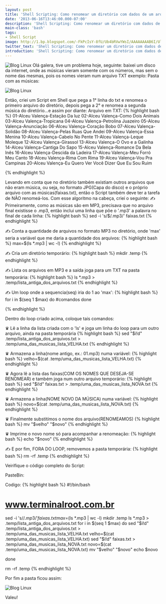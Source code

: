 ```yaml
---
layout: post
title: 'Shell Scripting: Como renomear um diretório com dados de um arquivo'
date: '2013-06-16T13:46:00.000-07:00'
description: 'Shell Scripting: Como renomear um diretório com dados de um arquivo'
main-class: 'bash'
tags:
- Shell Script
image: http://1.bp.blogspot.com/-FkPcIsY-8fU/Ub4bRVwYWsI/AAAAAAAAB6I/UlsSTr0GR6s/s72-c/shell+script.png
twitter_text: 'Shell Scripting: Como renomear um diretório com dados de um arquivo'
introduction: 'Shell Scripting: Como renomear um diretório com dados de um arquivo'
---
```

![Blog Linux](http://1.bp.blogspot.com/-FkPcIsY-8fU/Ub4bRVwYWsI/AAAAAAAAB6I/UlsSTr0GR6s/s320/shell+script.png "Blog Linux")
Olá galera, tive um problema hoje, seguinte: baixei um disco da internet, onde as músicas vieram somente com os números, mas sem o nome das mesmas, pois os nomes vieram num arquivo TXT exemplo: 
 Pasta com as músicas:
   
![Blog Linux](http://1.bp.blogspot.com/-yIVAP2aYPw4/Ub4dQd_R6DI/AAAAAAAAB6Y/A7YTk9e9eIE/s320/Captura_de_tela.png "Blog Linux")
 
 
 Então, criei um Script em Shell que pega a 1° linha do txt e renomea o primeiro arquivo do diretório, depois pega a 2° e renomea a segunda música do diretório...e assim por diante:
 Arquivo em TXT:
 {% highlight bash %}
01-Alceu Valença-Estação Da luz
02-Alceu Valença-Como Dois Animais
03-Alceu Valença-Tropicana
04-Alceu Valença-Petrolina Juazeiro
05-Alceu Valença-Anunciação
06-Alceu Valença-Coração Bobo
07-Alceu Valença-Solidão
08-Alceu Valença-Pelas Ruas Que Andei
09-Alceu Valença-Essa Menina
10-Alceu Valença-Cabelo No Pente
11-Alceu Valença-Leque Moleque
12-Alceu Valença-Girassol
13-Alceu Valença-O Ovo e a Galinha
14-Alceu Valença-Cantiga Do Sapo
15-Alceu Valença-Romance Da Bela Inês
16-Alceu Valença-Descida da Ladeira
17-Alceu Valença-Meu Forró Meu Canto
18-Alceu Valença-Rima Com Rima
19-Alceu Valença-Vou Pra Campinas
20-Alceu Valença-Eu Quero Ver Você Dizer Que Eu Sou Ruim
 
{% endhighlight %}
 
 Levando em conta que no diretório também existiam outros arquivos que não eram música, ou seja, no formato JPG(Capa do disco) e o próprio arquivo com as músicas(faixas.txt), então o Script também deve ter a tarefa de NÃO renomeá-los. Com esse algoritmo na cabeça, criei o seguinte: 
 ✍ Primeiramente, como as músicas são em MP3, precisava que no arquivo final existisse o .mp3, então inclui uma linha que põe o '.mp3' a palavra no final de cada linha:
 {% highlight bash %}
sed -i 's/$/.mp3/' faixas.txt
{% endhighlight %}
 
 ✍ Conta a quantidade de arquivos no formato MP3 no diretório, onde 'max' seria a variável que me daria a quantidade dos arquivos:
 {% highlight bash %}
max=$(ls *.mp3 | wc -l)
{% endhighlight %}
 
 ✍ Cria um diretório temporário:
 {% highlight bash %}
mkdir .temp
{% endhighlight %}
 
 ✍ Lista os arquivos em MP3 e a saída joga para um TXT na pasta temporária:
 {% highlight bash %}
ls *.mp3 > .temp/lista_antiga_dos_arquivos.txt
{% endhighlight %}
   
 ✍ Um loop onde a sequencia(seq) iria do 1 ao 'max': 
 {% highlight bash %}
 for i in $(seq 1 $max)
 do
  #comandos
 done
 
{% endhighlight %}
 
 Dentro do loop criado acima, coloque tais comandos:
 
 ♛ Lê a linha da lista criada com o 'ls' e joga um linha do loop para um outro arquivo, ainda na pasta temporária
 {% highlight bash %}
sed "$i!d" .temp/lista_antiga_dos_arquivos.txt > .temp/uma_das_musicas_lista_VELHA.txt
{% endhighlight %}
 
 ♛ Armazena a linha(nome antigo, ex.: 01.mp3) numa variável:
 {% highlight bash %}
velho=$(cat .temp/uma_das_musicas_lista_VELHA.txt)
{% endhighlight %}
 
 ♛ Agora lê a lista das faixas(COM OS NOMES QUE DESEJA-SE RENOMEAR) e também joga num outro arquivo temporário:
 {% highlight bash %}
sed "$i!d" faixas.txt > .temp/uma_das_musicas_lista_NOVA.txt
{% endhighlight %}
 
 ♛ Armazena a linha(NOME NOVO DA MÚSICA) numa variável:
 {% highlight bash %}
novo=$(cat .temp/uma_das_musicas_lista_NOVA.txt)
{% endhighlight %}
 
 ♛ Finalmente substitímos o nome dos arquivo(RENOMEAMOS)
 {% highlight bash %}
mv "$velho" "$novo"
{% endhighlight %}
 
 ♛ Imprime o novo nome só para acompanhar a renomeação:
 {% highlight bash %}
echo "$novo"
{% endhighlight %}
 
 ✍ E por fim, FORA DO LOOP, removemos a pasta temporária:
 {% highlight bash %}
rm -rf .temp
{% endhighlight %}
 
 Veirifique o código completo do Script:
 
 PasteBin:
  
 
 Codigo:
{% highlight bash %}
#!/bin/bash
# www.terminalroot.com.br
sed -i 's/$/.mp3/' faixas.txt
max=$(ls *.mp3 | wc -l)
mkdir .temp
ls *.mp3 > .temp/lista_antiga_dos_arquivos.txt
for i in $(seq 1 $max)
 do 
  sed "$i!d" .temp/lista_antiga_dos_arquivos.txt > .temp/uma_das_musicas_lista_VELHA.txt
  velho=$(cat .temp/uma_das_musicas_lista_VELHA.txt)
  sed "$i!d" faixas.txt > .temp/uma_das_musicas_lista_NOVA.txt
  novo=$(cat .temp/uma_das_musicas_lista_NOVA.txt)
  mv "$velho" "$novo"
  echo $novo
  
 done
 
rm -rf .temp
{% endhighlight %}
 
 Por fim a pasta ficou assim:
    
![Blog Linux](http://1.bp.blogspot.com/-McEhnKVvK0o/Ub4dQgFAElI/AAAAAAAAB6c/L_zFWNWN0Bk/s320/Captura_de_tela-1.png "Blog Linux")
 
 Valeu!
 
 
 
